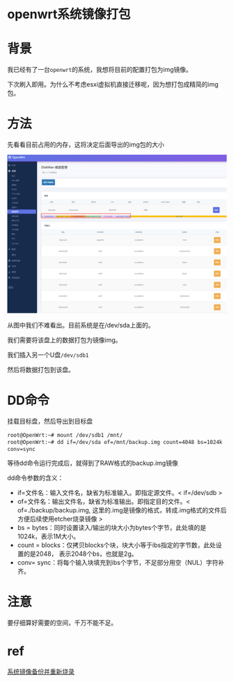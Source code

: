 # openwrt系统镜像打包


# 背景

我已经有了一台`openwrt`的系统，我想将目前的配置打包为img镜像。

下次刷入即用。为什么不考虑esxi虚拟机直接迁移呢，因为想打包成精简的img包。

# 方法

先看看目前占用的内存，这将决定后面导出的img包的大小

![refs/heads/master/image-20230909224156157](https://raw.githubusercontent.com/kengerlwl/kengerlwl.github.io/refs/heads/master/image/00ae1fc546ca2c05ae298424b8e9632b/8e9413f7058186ee23805e9e4f82286e.png)

从图中我们不难看出。目前系统是在/dev/sda上面的。

我们需要将该盘上的数据打包为镜像img。

我们插入另一个U盘`/dev/sdb1`

然后将数据打包到该盘。

# DD命令

挂载目标盘，然后导出到目标盘

```
root@OpenWrt:~# mount /dev/sdb1 /mnt/
root@OpenWrt:~# dd if=/dev/sda of=/mnt/backup.img count=4048 bs=1024k  conv=sync
```

等待dd命令运行完成后，就得到了RAW格式的backup.img镜像

dd命令参数的含义：

- if=文件名：输入文件名，缺省为标准输入。即指定源文件。< if=/dev/sdb >
- of=文件名：输出文件名，缺省为标准输出。即指定目的文件。< of=./backup/backup.img, 这里的.img是镜像的格式，转成.img格式的文件后方便后续使用etcher烧录镜像 >
- bs = bytes：同时设置读入/输出的块大小为bytes个字节，此处填的是1024k，表示1M大小。
- count = blocks：仅拷贝blocks个块，块大小等于ibs指定的字节数，此处设置的是2048， 表示2048个bs，也就是2g。
- conv= sync：将每个输入块填充到ibs个字节，不足部分用空（NUL）字符补齐。



# 注意

要仔细算好需要的空间，千万不能不足。





# ref

[系统镜像备份并重新烧录](https://doc.embedfire.com/linux/rk356x/build_and_deploy/zh/latest/building_image/image_backup/image_backup.html)


